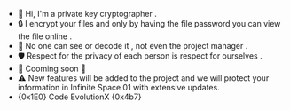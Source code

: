 - 👋 Hi, I'm a private key cryptographer .
- 🔒 I encrypt your files and only by having the file password you can view the file online .
- 🧐 No one can see or decode it , not even the project manager .
- 🛡️ Respect for the privacy of each person is respect for ourselves .
- 💯 Cooming soon 🔻
- ⚠️ New features will be added to the project and we will protect your information in Infinite Space 01 with extensive updates.
- {0x1E0} Code EvolutionX {0x4b7}
<!---
Masoudtaghdir/Masoudtaghdir is a ✨ special ✨ repository because its `README.md` (this file) appears on your GitHub profile.
You can click the Preview link to take a look at your changes.
--->
